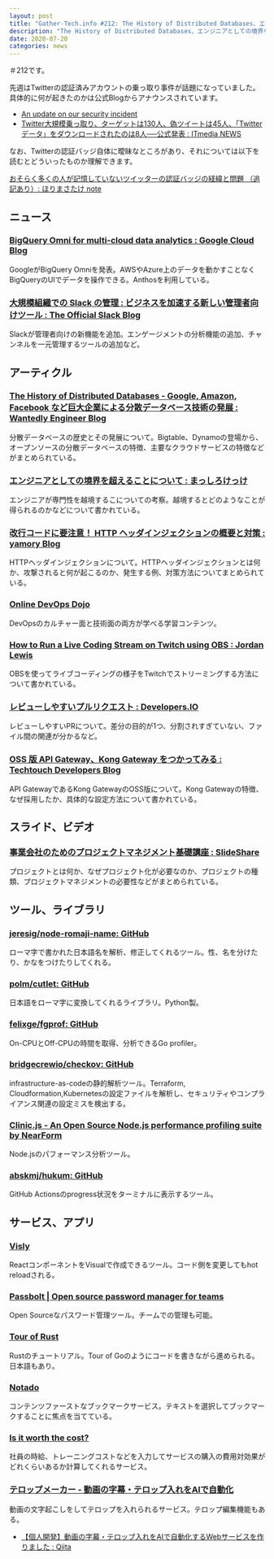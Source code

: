 ```yaml
---
layout: post
title: "Gather-Tech.info #212: The History of Distributed Databases、エンジニアとしての境界を超えることについて、事業会社のためのプロジェクトマネジメント基礎講座 など"
description: "The History of Distributed Databases、エンジニアとしての境界を超えることについて、事業会社のためのプロジェクトマネジメント基礎講座 など"
date: 2020-07-20
categories: news
---
```


＃212です。

先週はTwitterの認証済みアカウントの乗っ取り事件が話題になっていました。具体的に何が起きたのかは公式Blogからアナウンスされています。

- [An update on our security incident](https://blog.twitter.com/en_us/topics/company/2020/an-update-on-our-security-incident.html)
- [Twitter大規模乗っ取り、ターゲットは130人、偽ツイートは45人、「Twitterデータ」をダウンロードされたのは8人──公式発表 : ITmedia NEWS](https://www.itmedia.co.jp/news/articles/2007/18/news039.html)

なお、Twitterの認証バッジ自体に曖昧なところがあり、それについては以下を読むとどういったものか理解できます。

[おそらく多くの人が記憶していないツイッターの認証バッジの経緯と問題 （追記あり）: ほりまさたけ note](https://note.com/mehori/n/n370547a254bc)

## ニュース

### [BigQuery Omni for multi-cloud data analytics : Google Cloud Blog](https://cloud.google.com/blog/products/data-analytics/introducing-bigquery-omni)

GoogleがBigQuery Omniを発表。AWSやAzure上のデータを動かすことなくBigQueryのUIでデータを操作できる。Anthosを利用している。

### [大規模組織での Slack の管理 : ビジネスを加速する新しい管理者向けツール : The Official Slack Blog](https://slackhq.com/intl-jp-jp-new-admin-tools)

Slackが管理者向けの新機能を追加。エンゲージメントの分析機能の追加、チャンネルを一元管理するツールの追加など。

## アーティクル

### [The History of Distributed Databases - Google, Amazon, Facebook など巨大企業による分散データベース技術の発展 : Wantedly Engineer Blog](https://www.wantedly.com/companies/wantedly/post_articles/223522)

分散データベースの歴史とその発展について。Bigtable、Dynamoの登場から、オープンソースの分散データベースの特徴、主要なクラウドサービスの特徴などがまとめられている。

### [エンジニアとしての境界を超えることについて : まっしろけっけ](https://shiro-16.hatenablog.com/entry/2020/07/16/140220)

エンジニアが専門性を越境するこについての考察。越境するとどのようなことが得られるのかなどについて書かれている。

### [改行コードに要注意！ HTTP ヘッダインジェクションの概要と対策 : yamory Blog](https://yamory.io/blog/about-http-header-injection/)

HTTPヘッダインジェクションについて。HTTPヘッダインジェクションとは何か、攻撃されると何が起こるのか、発生する例、対策方法についてまとめられている。

### [Online DevOps Dojo](https://dxc-technology.github.io/about-devops-dojo/)

DevOpsのカルチャー面と技術面の両方が学べる学習コンテンツ。

### [How to Run a Live Coding Stream on Twitch using OBS : Jordan Lewis](https://jordanlewis.org/posts/twitch-live-coding/)

OBSを使ってライブコーディングの様子をTwitchでストリーミングする方法について書かれている。

### [レビューしやすいプルリクエスト : Developers.IO](https://dev.classmethod.jp/articles/reviewable-pr/)

レビューしやすいPRについて。差分の目的が1つ、分割されすぎていない、ファイル間の関連が分かるなど。

### [OSS 版 API Gateway、Kong Gateway をつかってみる : Techtouch Developers Blog](https://tech.techtouch.jp/entry/kong-gateway)

API GatewayであるKong GatewayのOSS版について。Kong Gatewayの特徴、なぜ採用したか、具体的な設定方法について書かれている。

## スライド、ビデオ

### [事業会社のためのプロジェクトマネジメント基礎講座 : SlideShare](https://www.slideshare.net/vvvvkoyo/ss-236887056)

プロジェクトとは何か、なぜプロジェクト化が必要なのか、プロジェクトの種類、プロジェクトマネジメントの必要性などがまとめられている。

## ツール、ライブラリ

### [jeresig/node-romaji-name: GitHub](https://github.com/jeresig/node-romaji-name)

ローマ字で書かれた日本語名を解析、修正してくれるツール。性、名を分けたり、かなをつけたりしてくれる。

### [polm/cutlet: GitHub](https://github.com/polm/cutlet)

日本語をローマ字に変換してくれるライブラリ。Python製。

### [felixge/fgprof: GitHub](https://github.com/felixge/fgprof)

On-CPUとOff-CPUの時間を取得、分析できるGo profiler。

### [bridgecrewio/checkov: GitHub](https://github.com/bridgecrewio/checkov)

infrastructure-as-codeの静的解析ツール。Terraform, Cloudformation,Kubernetesの設定ファイルを解析し、セキュリティやコンプライアンス関連の設定ミスを検出する。

### [Clinic.js - An Open Source Node.js performance profiling suite by NearForm](https://clinicjs.org/)

Node.jsのパフォーマンス分析ツール。

### [abskmj/hukum: GitHub](https://github.com/abskmj/hukum)

GitHub Actionsのprogress状況をターミナルに表示するツール。

## サービス、アプリ

### [Visly](https://www.visly.app/)

ReactコンポーネントをVisualで作成できるツール。コード側を変更してもhot reloadされる。

### [Passbolt | Open source password manager for teams](https://www.passbolt.com/)

Open Sourceなパスワード管理ツール。チームでの管理も可能。

### [Tour of Rust](https://tourofrust.com/)

Rustのチュートリアル。Tour of Goのようにコードを書きながら進められる。日本語もあり。

### [Notado](https://notado.app/)

コンテンツファーストなブックマークサービス。テキストを選択してブックマークすることに焦点を当てている。

### [Is it worth the cost?](https://isitworththecost.com/)

社員の時給、トレーニングコストなどを入力してサービスの購入の費用対効果がどれくらいあるか計算してくれるサービス。

### [テロップメーカー - 動画の字幕・テロップ入れをAIで自動化](https://text.aimaker.io/recognize-video/)

動画の文字起こしをしてテロップを入れられるサービス。テロップ編集機能もある。

- [【個人開発】動画の字幕・テロップ入れをAIで自動化するWebサービスを作りました : Qiita](https://qiita.com/2zn01/items/ed19a64711d68a0dc40d)
